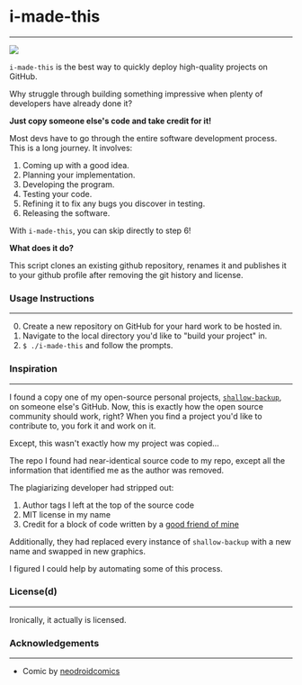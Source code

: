 # i-made-this
---

![](img/i-made-this.png)

`i-made-this` is the best way to quickly deploy high-quality projects on GitHub.

Why struggle through building something impressive when plenty of developers have already done it?

**Just copy someone else's code and take credit for it!**

Most devs have to go through the entire software development process. This is a long journey. It involves:

1. Coming up with a good idea.
2. Planning your implementation.
3. Developing the program.
4. Testing your code.
5. Refining it to fix any bugs you discover in testing.
6. Releasing the software.

With `i-made-this`, you can skip directly to step 6!

**What does it do?**

This script clones an existing github repository, renames it and publishes it to your github profile after removing the git history and license.

### Usage Instructions
---

0. Create a new repository on GitHub for your hard work to be hosted in.
1. Navigate to the local directory you'd like to "build your project" in.
2. `$ ./i-made-this` and follow the prompts.

### Inspiration
---

I found a copy one of my open-source personal projects, [`shallow-backup`](https://www.github.com/alichtman/shallow-backup), on someone else's GitHub. Now, this is exactly how the open source community should work, right? When you find a project you'd like to contribute to, you fork it and work on it.

Except, this wasn't exactly how my project was copied...

The repo I found had near-identical source code to my repo, except all the information that identified me as the author was removed.

The plagiarizing developer had stripped out:

1. Author tags I left at the top of the source code
2. MIT license in my name
3. Credit for a block of code written by a [good friend of mine](https://github.com/shobrook)

Additionally, they had replaced every instance of `shallow-backup` with a new name and swapped in new graphics.

I figured I could help by automating some of this process.

### License(d)
---

Ironically, it actually is licensed.

### Acknowledgements
---

+ Comic by [neodroidcomics](https://nedroidcomics.tumblr.com/post/41879001445/the-internet)
